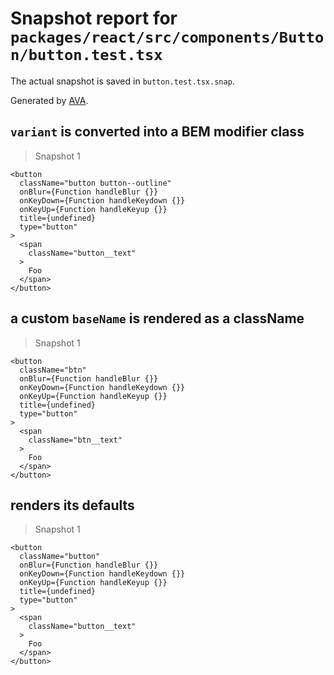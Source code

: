 # Snapshot report for `packages/react/src/components/Button/button.test.tsx`

The actual snapshot is saved in `button.test.tsx.snap`.

Generated by [AVA](https://avajs.dev).

## `variant` is converted into a BEM modifier class

> Snapshot 1

    <button
      className="button button--outline"
      onBlur={Function handleBlur {}}
      onKeyDown={Function handleKeydown {}}
      onKeyUp={Function handleKeyup {}}
      title={undefined}
      type="button"
    >
      <span
        className="button__text"
      >
        Foo
      </span>
    </button>

## a custom `baseName` is rendered as a className

> Snapshot 1

    <button
      className="btn"
      onBlur={Function handleBlur {}}
      onKeyDown={Function handleKeydown {}}
      onKeyUp={Function handleKeyup {}}
      title={undefined}
      type="button"
    >
      <span
        className="btn__text"
      >
        Foo
      </span>
    </button>

## renders its defaults

> Snapshot 1

    <button
      className="button"
      onBlur={Function handleBlur {}}
      onKeyDown={Function handleKeydown {}}
      onKeyUp={Function handleKeyup {}}
      title={undefined}
      type="button"
    >
      <span
        className="button__text"
      >
        Foo
      </span>
    </button>

